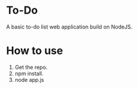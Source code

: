 # To-Do
A basic to-do list web application build on NodeJS.
# How to use
1. Get the repo.
2. npm install.
3. node app.js

